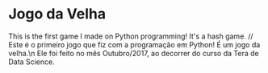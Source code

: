 # Jogo da Velha
This is the first game I made on Python programming! It's a hash game. // Este é o primeiro jogo que fiz com a programação em Python! É um jogo da velha.\n
Ele foi feito no mês Outubro/2017, ao decorrer do curso da Tera de Data Science. 
